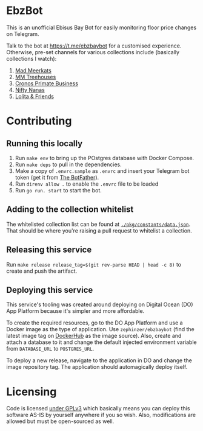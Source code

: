 # EbzBot

This is an unofficial Ebisus Bay Bot for easily monitoring floor price changes on Telegram.

Talk to the bot at https://t.me/ebzbaybot for a customised experience. Otherwise, pre-set channels for various collections include (basically collections I watch):

1. [Mad Meerkats](https://t.me/ebzbay_mmkfp)
2. [MM Treehouses](https://t.me/ebzbay_mmtfp)
3. [Cronos Primate Business](https://t.me/ebzbay_cpbfp)
4. [Nifty Nanas](https://t.me/ebzbay_nanasfp)
5. [Lolita & Friends](https://t.me/ebzbay_lolitasfp)

# Contributing

## Running this locally

1. Run `make env` to bring up the POstgres database with Docker Compose.
2. Run `make deps` to pull in the dependencies.
3. Make a copy of `.envrc.sample` as `.envrc` and insert your Telegram bot token (get it from [The BotFather](https://t.me/BotFather)).
4. Run `direnv allow .` to enable the `.envrc` file to be loaded
5. Run `go run. start` to start the bot.

## Adding to the collection whitelist

The whitelisted collection list can be found at [`./pkg/constants/data.json`](./pkg/constants/data.json). That should be where you're raising a pull request to whitelist a collection.

## Releasing this service

Run `make release release_tag=$(git rev-parse HEAD | head -c 8)` to create and push the artifact.

## Deploying this service

This service's tooling was created around deploying on Digital Ocean (DO) App Platform because it's simpler and more affordable.

To create the required resources, go to the DO App Platform and use a Docker image as the type of application. Use `zephinzer/ebzbaybot` (find the latest image tag on [DockerHub](https://hub.docker.com/r/zephinzer/ebzbaybot) as the image source). Also, create and attach a database to it and change the default injected environment variable from `DATABASE_URL` to `POSTGRES_URL`.

To deploy a new release, navigate to the application in DO and change the image repository tag. The application should automagically deploy itself.


# Licensing

Code is licensed [under GPLv3](https://www.gnu.org/licenses/gpl-3.0) which basically means you can deploy this software AS-IS by yourself anywhere if you so wish. Also, modifications are allowed but must be open-sourced as well.
